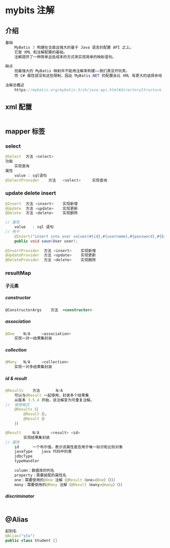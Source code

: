 # mybits 注解

## 介绍

```java
基础
	MyBatis 3 构建在全面且强大的基于 Java 语言的配置 API 之上。
    它是 XML 和注解配置的基础。
    注解提供了一种简单且低成本的方式来实现简单的映射语句。
    
缺点
    但最强大的 MyBatis 映射并不能用注解来构建——我们真没开玩笑。
    而 C# 属性就没有这些限制，因此 MyBatis.NET 的配置会比 XML 有更大的选择余地
    
注解总概述
    https://mybatis.org/mybatis-3/zh/java-api.html#directoryStructure
```

## xml 配置

```xml

```



## mapper  标签

### select

```java
@Select	 方法	<select>	 
功能
    实现查询
属性
    value : sql语句
@SelectProvider    方法	<select>	 实现查询
```

### update delete insert

```java
@Insert	 方法	<insert>	实现新增
@Update	 方法	<update>	实现更新
@Delete	 方法	<delete>	实现删除

// 属性
    value	: sql 语句
// 例子
	@Insert("insert into user values(#{id},#{username},#{password},#{birthday})")
    public void save(User user);
        	
@InsertProvider	 方法	<insert>	实现新增
@UpdateProvider	 方法	<update>	实现更新
@DeleteProvider	 方法	<delete>	实现删除    

```

### resultMap



#### 子元素

##### constructor 

```xml
@ConstructorArgs 	方法 	<constructor>
```

##### association

```JAVA
@One 	N/A 	<association>
    实现一对一结果集封装
```

##### collection

```java
@Many 	N/A 	<collection>
    实现一对多结果集封装
```



##### id & result

```java
@Results	方法		 N/A
    可以与@Result 一起使用，封装多个结果集
    从版本 3.5.4 开始，该注解变为可重复注解。	
//  使用格式
    @Results（{
    	@Result（），
        @Result（）
	}）

@Result		N/A   	<result> <id>
    	实现结果集封装 
// 属性
    id		一个布尔值，表示该属性是否用于唯一标识和比较对象
    javaType	java 代码中的类
    jdbcType
    typeHandler
    
    column：数据库的列名
    property：需要装配的属性名
    one：需要使用的@One 注解（@Result（one=@One）（）））
    many：需要使用的@Many 注解（@Result（many=@many）（））    
```

##### discriminator

```java

```

## @Alias

```java
起别名
@Alias("stu")    
public class Student {}    
```



